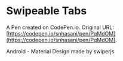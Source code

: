 # Swipeable Tabs

A Pen created on CodePen.io. Original URL: [https://codepen.io/snhasani/pen/PqMdOM](https://codepen.io/snhasani/pen/PqMdOM).

Android - Material Design
made by swiperjs

